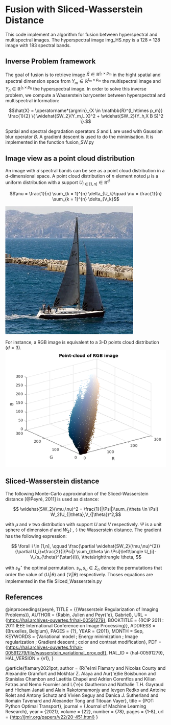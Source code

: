 # Fusion with Sliced-Wasserstein Distance 

This code implement an algorithm for fusion between hyperspectral and multispectral images. The hyperspectral image img_HS.npy is a $128\times 128$ image with $183$ spectral bands.

## Inverse Problem framework 

The goal of fusion is to retrieve image $\hat{X} \in \mathbb{R}^{l_h\times p_m}$ in the hight spatial and spectral dimension space from $Y_m \in \mathbb{R}^{l_m\times p_m}$ the multispectral image and $Y_h \in \mathbb{R}^{l_h\times p_h}$ the hyperspectral image. In order to solve this inverse problem, we compute a Wasserstein barycenter between hyperspectral and multispectral information:

$$\hat{X} = \operatorname*{argmin}_{X \in \mathbb{R}^{l_h\times p_m}} \frac{1}{2} \{ \widehat{SW_2}(Y_m,L X)^2 + \widehat{SW_2}(Y_h,X B S)^2 \}.$$

Spatial and spectral degradation operators $S$ and $L$ are used with Gaussian blur operator $B$. A gradient descent is used to do the minimisation. It is implemented in the function fusion_SW.py
## Image view as a point cloud distribution

An image with $d$ spectral bands can be see as a point cloud distribution in a $d$-dimensional space. A point cloud distribution of $n$ element noted $\mu$ is a uniform distribution with a support $U_{i \in [1,n]} \in \mathbb{R}^{d}$

$$\mu = \frac{1}{n} \sum_{k = 1}^{n} \delta_{U_k}\quad \nu = \frac{1}{n} \sum_{k = 1}^{n} \delta_{V_k}$$

![boat3](/figures/boat3.jpg)

For instance, a RGB image is equivalent to a 3-D points cloud distribution ($d=3$). 
![RGB_points](/figures/RGB_points.png) 

## Sliced-Wasserstein distance 

The following Monte-Carlo approximation of the Sliced-Wasserstein distance [@Peyré, 2011] is used as distance:

$$ \widehat{SW_2}(\mu,\nu)^2 = \frac{1}{|\Psi|}\sum_{\theta \in \Psi} W_2(U_{|\theta},V_{|\theta})^2,$$

with $\mu$ and $\nu$ two distribution with support $U$ and $V$ respectively. $\Psi$ is a unit sphere of dimension $d$ and $W_2(\cdot,\cdot)$ the Wasserstein distance. The gradient has the following expression:

$$ \forall i \in [1,n], \qquad \frac{\partial \widehat{SW_2}(\mu,\nu)^{2}}{\partial U_i}=\frac{2}{|\Psi|} \sum_{\theta \in \Psi}\left\langle U_{i}-V_{s_{\theta}^{\star}(i)}, \theta\right\rangle \theta, $$

with $s_{\theta}^{\star}$ the optimal permutation. $s_v, s_u \in \Sigma_{n}$ denote the permutations that order the value of $\langle U_i | \theta \rangle$ and $\langle V_i | \theta \rangle$ respectively. Thoses equations are implemented in the file Sliced_Wasserstein.py

## References
@inproceedings{peyré,
  TITLE = {{Wasserstein Regularization of Imaging Problems}},
  AUTHOR = {Rabin, Julien and Peyr{\'e}, Gabriel},
  URL = {https://hal.archives-ouvertes.fr/hal-00591279},
  BOOKTITLE = {{ICIP 2011 : 2011 IEEE International Conference on Image Processing}},
  ADDRESS = {Bruxelles, Belgium},
  PAGES = {?},
  YEAR = {2011},
  MONTH = Sep,
  KEYWORDS = {Variational model ; Energy minimization ; Image regularization ; Gradient descent ; color and contrast modification},
  PDF = {https://hal.archives-ouvertes.fr/hal-00591279/file/wasserstein_variational_prox.pdf},
  HAL_ID = {hal-00591279},
  HAL_VERSION = {v1},
}

@article{flamary2021pot, author = {R{'e}mi Flamary and Nicolas Courty and Alexandre Gramfort and Mokhtar Z. Alaya and Aur{'e}lie Boisbunon and Stanislas Chambon and Laetitia Chapel and Adrien Corenflos and Kilian Fatras and Nemo Fournier and L{'e}o Gautheron and Nathalie T.H. Gayraud and Hicham Janati and Alain Rakotomamonjy and Ievgen Redko and Antoine Rolet and Antony Schutz and Vivien Seguy and Danica J. Sutherland and Romain Tavenard and Alexander Tong and Titouan Vayer}, title = {POT: Python Optimal Transport}, journal = {Journal of Machine Learning Research}, year = {2021}, volume = {22}, number = {78}, pages = {1-8}, url = {http://jmlr.org/papers/v22/20-451.html} }